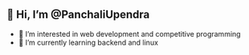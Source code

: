 ## 👋 Hi, I’m @PanchaliUpendra
* 👀 I’m interested in web development and competitive programming
* 🌱 I’m currently learning backend and linux


<!---
PanchaliUpendra/PanchaliUpendra is a ✨ special ✨ repository because its `README.md` (this file) appears on your GitHub profile.
You can click the Preview link to take a look at your changes.
--->

